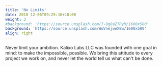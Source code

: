 ```yaml
---
title: 'No Limits'
date: 2018-12-06T09:29:16+10:00
weight: 3
#background: 'https://source.unsplash.com/7-Og8aZTRyM/1600x500'
background: 'https://source.unsplash.com/WuVnejweXBw/1600x500'
align: right
---
```


Never limit your ambition. Kalixo Labs LLC was founded with one goal in mind: to make the impossible, possible. We bring this attitude to every project we work on, and never let the world tell us what can't be done.